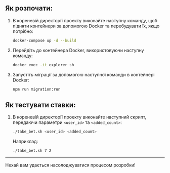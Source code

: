 ## Як розпочати:

1. В кореневій директорії проекту виконайте наступну команду, щоб підняти контейнери за допомогою Docker та перебудувати їх, якщо потрібно:

    ```bash
    docker-compose up -d --build
    ```

2. Перейдіть до контейнера Docker, використовуючи наступну команду:

    ```bash
    docker exec -it explorer sh
    ```

3. Запустіть міграції за допомогою наступної команди в контейнері Docker:

    ```bash
    npm run migration:run
    ```

## Як тестувати ставки:

1. В кореневій директорії проекту виконайте наступний скрипт, передаючи параметри `<user_id>` та `<added_count>`:

    ```bash
    ./take_bet.sh <user_id> <added_count>
    ```

    Наприклад:

    ```bash
    ./take_bet.sh 7 2
    ```

---

Нехай вам удається насолоджуватися процесом розробки!
